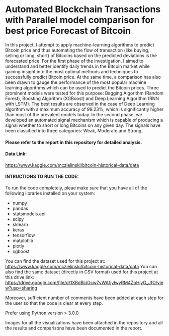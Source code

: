 # Automated Blockchain Transactions with Parallel model comparison for best price Forecast of Bitcoin

In this project, I attempt to apply machine-learning algorithms to predict Bitcoin price and thus
automating the flow of transaction (like buying, selling or long, short) of Bitcoins based on the
predicted deviations is the forecasted price. For the first phase of the investigation, I aimed to
understand and better identify daily trends in the Bitcoin market while gaining insight into the
most optimal methods and techniques to successfully predict Bitcoin price. At the same time, a
comparison has also been drawn to gauge the performance of the most popular machine learning
algorithms which can be used to predict the Bitcoin prices. Three prominent models were tested
for this purpose: Bagging Algorithm (Random Forest), Boosting Algorithm (XGBoost) and Deep
Learning Algorithm (RNN with LSTM). The best results are observed in the case of Deep
Learning algorithm with a maximum accuracy of 99.23%, which is significantly higher than
most of the prevalent models today. In the second phase, we developed an automated signal
mechanism which is capable of producing a signal whether to short or long Bitcoins on any
given day. The signals have been classified into three categories: Weak, Moderate and Strong.

#### Please refer to the report in this repository for detailed analysis.

#### Data Link:
https://www.kaggle.com/mczielinski/bitcoin-historical-data/data

#### INTRUCTIONS TO RUN THE CODE:
To run the code completely, pleae make sure that you have all of the following libraries installed on your system:
- numpy
- pandas
- statsmodels.api
- scipy
- sklearn
- keras
- tensorflow
- matplotlib
- plotly
- xgboost

You can find the dataset used for this project at: https://www.kaggle.com/mczielinski/bitcoin-historical-data/data
You can also find the same dataset (directly in CSV format) used for this project at this drive link: https://drive.google.com/file/d/1XBdBciOcw7vWA1jyIwyRM4ZbHiyG_JfO/view?usp=sharing

Moreover, sufficient number of comments have been added at each step for the user so that the code is clear at every step.

Prefer using Python version > 3.0.0

Images for all the visualizations have been attached in the repository and all the results and comparisons have been documented in the report.
